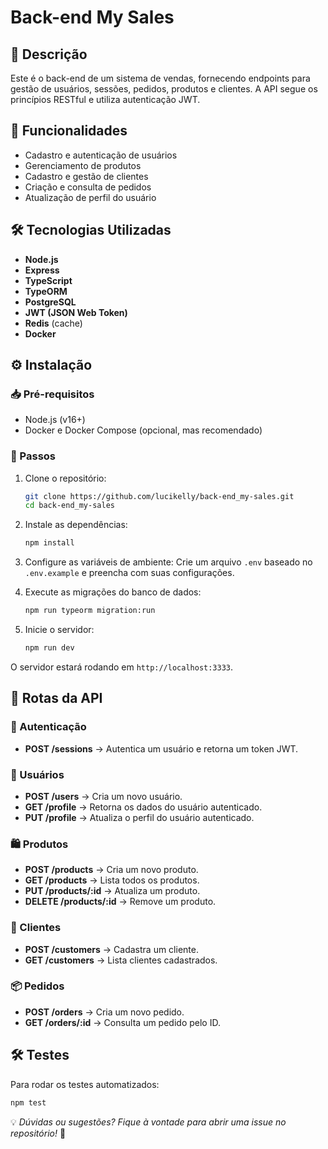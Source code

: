# Back-end My Sales

## 📌 Descrição
Este é o back-end de um sistema de vendas, fornecendo endpoints para gestão de usuários, sessões, pedidos, produtos e clientes. A API segue os princípios RESTful e utiliza autenticação JWT.

## 🚀 Funcionalidades
- Cadastro e autenticação de usuários
- Gerenciamento de produtos
- Cadastro e gestão de clientes
- Criação e consulta de pedidos
- Atualização de perfil do usuário

## 🛠️ Tecnologias Utilizadas
- **Node.js**
- **Express**
- **TypeScript**
- **TypeORM**
- **PostgreSQL**
- **JWT (JSON Web Token)**
- **Redis** (cache)
- **Docker**

## ⚙️ Instalação
### 📥 Pré-requisitos
- Node.js (v16+)
- Docker e Docker Compose (opcional, mas recomendado)

### 📌 Passos
1. Clone o repositório:
   ```sh
   git clone https://github.com/lucikelly/back-end_my-sales.git
   cd back-end_my-sales
   ```

2. Instale as dependências:
   ```sh
   npm install
   ```

3. Configure as variáveis de ambiente:
   Crie um arquivo `.env` baseado no `.env.example` e preencha com suas configurações.

4. Execute as migrações do banco de dados:
   ```sh
   npm run typeorm migration:run
   ```

5. Inicie o servidor:
   ```sh
   npm run dev
   ```

O servidor estará rodando em `http://localhost:3333`.

## 📡 Rotas da API
### 🔑 Autenticação
- **POST /sessions** → Autentica um usuário e retorna um token JWT.

### 👤 Usuários
- **POST /users** → Cria um novo usuário.
- **GET /profile** → Retorna os dados do usuário autenticado.
- **PUT /profile** → Atualiza o perfil do usuário autenticado.

### 🛍️ Produtos
- **POST /products** → Cria um novo produto.
- **GET /products** → Lista todos os produtos.
- **PUT /products/:id** → Atualiza um produto.
- **DELETE /products/:id** → Remove um produto.

### 🏬 Clientes
- **POST /customers** → Cadastra um cliente.
- **GET /customers** → Lista clientes cadastrados.

### 📦 Pedidos
- **POST /orders** → Cria um novo pedido.
- **GET /orders/:id** → Consulta um pedido pelo ID.

## 🛠 Testes
Para rodar os testes automatizados:
```sh
npm test
```


💡 _Dúvidas ou sugestões? Fique à vontade para abrir uma issue no repositório!_ 🚀

